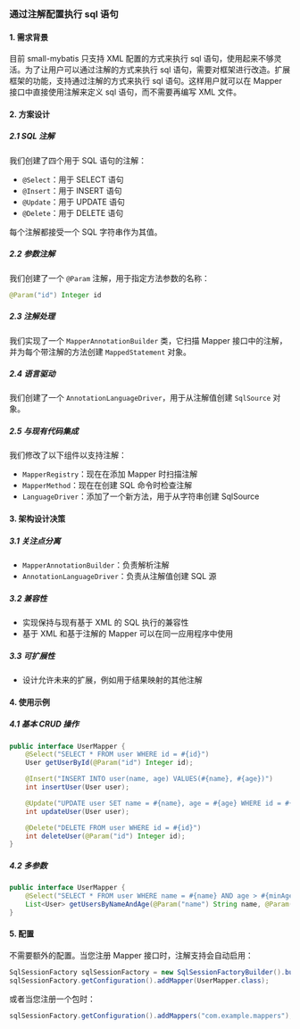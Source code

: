 ### 通过注解配置执行 sql 语句

#### 1. 需求背景
目前 small-mybatis 只支持 XML 配置的方式来执行 sql 语句，使用起来不够灵活。为了让用户可以通过注解的方式来执行 sql 语句，需要对框架进行改造。扩展框架的功能，支持通过注解的方式来执行 sql 语句。这样用户就可以在 Mapper 接口中直接使用注解来定义 sql 语句，而不需要再编写 XML 文件。

#### 2. 方案设计

##### 2.1 SQL 注解
我们创建了四个用于 SQL 语句的注解：
- `@Select`：用于 SELECT 语句
- `@Insert`：用于 INSERT 语句
- `@Update`：用于 UPDATE 语句
- `@Delete`：用于 DELETE 语句

每个注解都接受一个 SQL 字符串作为其值。

##### 2.2 参数注解
我们创建了一个 `@Param` 注解，用于指定方法参数的名称：

```java
@Param("id") Integer id
```

##### 2.3 注解处理
我们实现了一个 `MapperAnnotationBuilder` 类，它扫描 Mapper 接口中的注解，并为每个带注解的方法创建 `MappedStatement` 对象。

##### 2.4 语言驱动
我们创建了一个 `AnnotationLanguageDriver`，用于从注解值创建 `SqlSource` 对象。

##### 2.5 与现有代码集成
我们修改了以下组件以支持注解：
- `MapperRegistry`：现在在添加 Mapper 时扫描注解
- `MapperMethod`：现在在创建 SQL 命令时检查注解
- `LanguageDriver`：添加了一个新方法，用于从字符串创建 SqlSource

#### 3. 架构设计决策

##### 3.1 关注点分离
- `MapperAnnotationBuilder`：负责解析注解
- `AnnotationLanguageDriver`：负责从注解值创建 SQL 源

##### 3.2 兼容性
- 实现保持与现有基于 XML 的 SQL 执行的兼容性
- 基于 XML 和基于注解的 Mapper 可以在同一应用程序中使用

##### 3.3 可扩展性
- 设计允许未来的扩展，例如用于结果映射的其他注解

#### 4. 使用示例

##### 4.1 基本 CRUD 操作

```java
public interface UserMapper {
    @Select("SELECT * FROM user WHERE id = #{id}")
    User getUserById(@Param("id") Integer id);

    @Insert("INSERT INTO user(name, age) VALUES(#{name}, #{age})")
    int insertUser(User user);

    @Update("UPDATE user SET name = #{name}, age = #{age} WHERE id = #{id}")
    int updateUser(User user);

    @Delete("DELETE FROM user WHERE id = #{id}")
    int deleteUser(@Param("id") Integer id);
}
```

##### 4.2 多参数

```java
public interface UserMapper {
    @Select("SELECT * FROM user WHERE name = #{name} AND age > #{minAge}")
    List<User> getUsersByNameAndAge(@Param("name") String name, @Param("minAge") Integer minAge);
}
```

#### 5. 配置

不需要额外的配置。当您注册 Mapper 接口时，注解支持会自动启用：

```java
SqlSessionFactory sqlSessionFactory = new SqlSessionFactoryBuilder().build(inputStream);
sqlSessionFactory.getConfiguration().addMapper(UserMapper.class);
```

或者当您注册一个包时：

```java
sqlSessionFactory.getConfiguration().addMappers("com.example.mappers");
```
